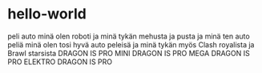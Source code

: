 # hello-world
peli auto
minä olen roboti ja minä tykän mehusta ja pusta ja minä ten auto peliä
minä olen tosi hyvä auto peleisä ja minä tykän myös Clash royalista ja Brawl starsista
DRAGON IS PRO
MINI DRAGON IS PRO
MEGA DRAGON IS PRO
ELEKTRO DRAGON IS PRO
